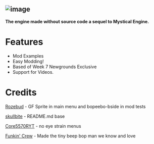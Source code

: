 ![image](https://user-images.githubusercontent.com/20869262/233237345-83cf057e-ff50-4969-89ae-22d9e18faa0f.png)
---

**The engine made without source code a sequel to Mystical Engine.**

# Features
- Mod Examples
- Easy Modding!
- Based of Week 7 Newgrounds Exclusive
- Support for Videos.
# Credits
[Rozebud](https://github.com/ThatRozebudDude) - GF Sprite in main menu and bopeebo-bside in mod tests


[skullbite]([https://github.com/skullbite) - README.md base


[Core5570RYT](https://github.com/Core5570RYT) - no eye strain menus


[Funkin' Crew](https://github.com/FunkinCrew) - Made the tiny beep bop man we know and love



